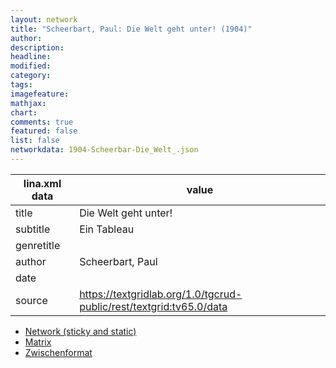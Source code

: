 ```yaml
---
layout: network
title: "Scheerbart, Paul: Die Welt geht unter! (1904)"
author:
description:
headline:
modified:
category:
tags:
imagefeature: 
mathjax: 
chart: 
comments: true
featured: false
list: false
networkdata: 1904-Scheerbar-Die_Welt_.json
---
```

lina.xml data  | value
------------- | -------------
title|Die Welt geht unter!
subtitle|Ein Tableau
genretitle|
author|Scheerbart, Paul
date|
source|https://textgridlab.org/1.0/tgcrud-public/rest/textgrid:tv65.0/data


* [Network (sticky and static)](/network429)
* [Matrix](/matrix429)
* [Zwischenformat](/lina429 )
